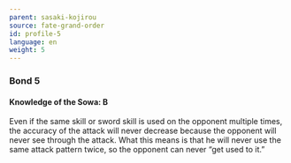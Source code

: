 ```yaml
---
parent: sasaki-kojirou
source: fate-grand-order
id: profile-5
language: en
weight: 5
---
```


### Bond 5

#### Knowledge of the Sowa: B

Even if the same skill or sword skill is used on the opponent multiple times, the accuracy of the attack will never decrease because the opponent will never see through the attack.
What this means is that he will never use the same attack pattern twice, so the opponent can never “get used to it.”
